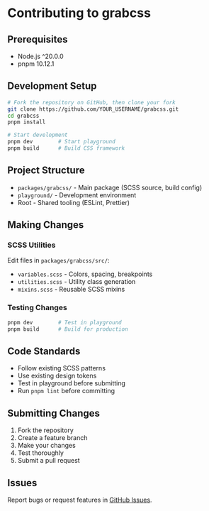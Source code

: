 # Contributing to grabcss

## Prerequisites

- Node.js ^20.0.0
- pnpm 10.12.1

## Development Setup

```bash
# Fork the repository on GitHub, then clone your fork
git clone https://github.com/YOUR_USERNAME/grabcss.git
cd grabcss
pnpm install

# Start development
pnpm dev        # Start playground
pnpm build      # Build CSS framework
```

## Project Structure

- `packages/grabcss/` - Main package (SCSS source, build config)
- `playground/` - Development environment
- Root - Shared tooling (ESLint, Prettier)

## Making Changes

### SCSS Utilities
Edit files in `packages/grabcss/src/`:
- `variables.scss` - Colors, spacing, breakpoints
- `utilities.scss` - Utility class generation
- `mixins.scss` - Reusable SCSS mixins

### Testing Changes
```bash
pnpm dev        # Test in playground
pnpm build      # Build for production
```

## Code Standards

- Follow existing SCSS patterns
- Use existing design tokens
- Test in playground before submitting
- Run `pnpm lint` before committing

## Submitting Changes

1. Fork the repository
2. Create a feature branch
3. Make your changes
4. Test thoroughly
5. Submit a pull request

## Issues

Report bugs or request features in [GitHub Issues](https://github.com/grabss/grabcss/issues).
